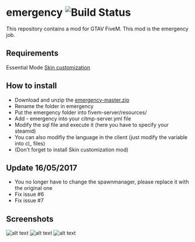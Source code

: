 emergency ![Build Status](https://img.shields.io/badge/status-stable-brightgreen.svg)
============

This repository contains a mod for GTAV FiveM. This mod is the emergency job.

Requirements
------------

Essential Mode
[Skin customization](https://forum.fivem.net/t/release-skin-customization-v1-0/16491)

How to install
--------------

- Download and unzip the [emergency-master.zip](https://github.com/Jyben/emergency/archive/master.zip)
- Rename the folder in emergency
- Put the emergency folder into fivem-server/resources/
- Add - emergency into your citmp-server.yml file
- Modify the sql file and execute it (here you have to specify your steamid)
- You can also modifiy the language in the client (just modify the variable into cl_ files)
- (Don't forget to install Skin customization mod)

Update 16/05/2017
------

- You no longer have to change the spawnmanager, please replace it with the original one
- Fix issue #6
- Fix issue #7

Screenshots
-----------

![alt text](https://img15.hostingpics.net/pics/937779201705131826411.jpg)
![alt text](https://img15.hostingpics.net/pics/351974201705131827033.jpg) ![alt text](https://img15.hostingpics.net/pics/516074201705131827031.jpg)
